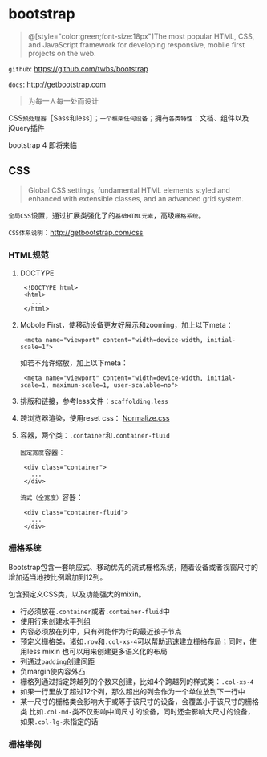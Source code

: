 # bootstrap

> @[style="color:green;font-size:18px"]The most popular HTML, CSS, and JavaScript 
> framework for developing responsive, mobile first projects on the web.

`github`: <a href="https://github.com/twbs/bootstrap">https://github.com/twbs/bootstrap</a>

`docs`: <a href="http://getbootstrap.com">http://getbootstrap.com</a>



> 为每一人每一处而设计

CSS`预处理器`［Sass和less］；`一个框架任何设备`；拥有`各类特性`：文档、组件以及jQuery插件




bootstrap 4 即将来临



## CSS

> Global CSS settings, fundamental HTML elements styled and enhanced with extensible classes, and an advanced grid system.

`全局CSS`设置，通过扩展类强化了的`基础HTML元素`，高级`栅格系统`。

`CSS体系说明`：<a href="http://getbootstrap.com/css">http://getbootstrap.com/css</a>



### HTML规范

1. DOCTYPE

        <!DOCTYPE html>
        <html>
          ...
        </html>

2. Mobole First，使移动设备更友好展示和zooming，加上以下meta：

        <meta name="viewport" content="width=device-width, initial-scale=1">

    如若不允许缩放，加上以下meta：

        <meta name="viewport" content="width=device-width, initial-scale=1, maximum-scale=1, user-scalable=no">

3. 排版和链接，参考less文件：`scaffolding.less`

4. 跨浏览器渲染，使用reset css： <a href="http://necolas.github.io/normalize.css/">Normalize.css</a>

5. 容器，两个类：`.container`和`.container-fluid`
    
    `固定宽度`容器：
        
        <div class="container">
          ...
        </div>

    `流式（全宽度）`容器：
    
        <div class="container-fluid">
          ...
        </div>  






### 栅格系统

Bootstrap包含一套响应式、移动优先的流式栅格系统，随着设备或者视窗尺寸的增加适当地按比例增加到12列。

包含预定义CSS类，以及功能强大的mixin。

* 行必须放在`.container`或者`.container-fluid`中
* 使用行来创建水平列组
* 内容必须放在列中，只有列能作为行的最近孩子节点
* 预定义栅格类，诸如`.row`和`.col-xs-4`可以帮助迅速建立栅格布局；同时，使用less mixin
    也可以用来创建更多语义化的布局
* 列通过`padding`创建间距
* 负margin使内容外凸
* 栅格列通过指定跨越列的个数来创建，比如4个跨越列的样式类：`.col-xs-4`
* 如果一行里放了超过12个列，那么超出的列会作为一个单位放到下一行中
* 某一尺寸的栅格类会影响大于或等于该尺寸的设备，会覆盖小于该尺寸的栅格类
    比如`.col-md-`类不仅影响中间尺寸的设备，同时还会影响大尺寸的设备，如果`.col-lg-`未指定的话


### 栅格举例


